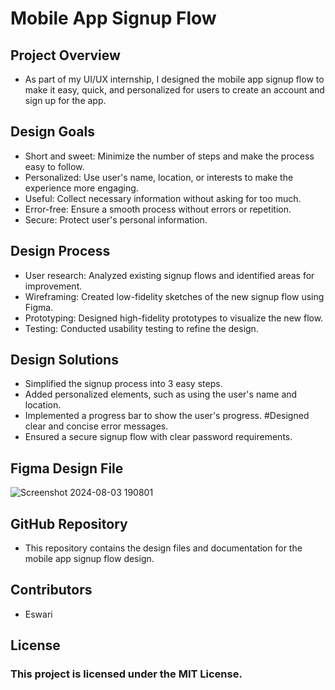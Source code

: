 # Mobile App Signup Flow 

## Project Overview 
* As part of my UI/UX internship, I designed the mobile app signup flow to make it easy, quick, and personalized for users to create an account and sign up for the app.

## Design Goals
* Short and sweet: Minimize the number of steps and make the process easy to follow.
* Personalized: Use user's name, location, or interests to make the experience more engaging. 
* Useful: Collect necessary information without asking for too much. 
* Error-free: Ensure a smooth process without errors or repetition. 
* Secure: Protect user's personal information.

## Design Process
* User research: Analyzed existing signup flows and identified areas for improvement.
* Wireframing: Created low-fidelity sketches of the new signup flow using Figma. 
* Prototyping: Designed high-fidelity prototypes to visualize the new flow.
* Testing: Conducted usability testing to refine the design. 

## Design Solutions 
* Simplified the signup process into 3 easy steps.
* Added personalized elements, such as using the user's name and location.
* Implemented a progress bar to show the user's progress. #Designed clear and concise error messages. 
* Ensured a secure signup flow with clear password requirements. 

## Figma Design File <br>
![Screenshot 2024-08-03 190801](https://github.com/user-attachments/assets/d369d540-dde4-4e3e-a669-82f38273d488)

## GitHub Repository 
* This repository contains the design files and documentation for the mobile app signup flow design. 

## Contributors 
* Eswari 

## License
### This project is licensed under the MIT License.
